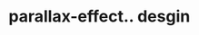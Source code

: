 # parallax-effect.. desgin                                                                                                                                                                                       
